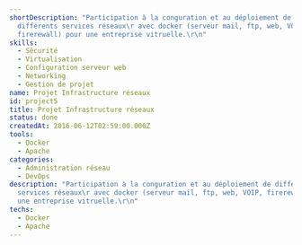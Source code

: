 ```yaml
---
shortDescription: "Participation à la conguration et au déploiement de
  différents services réseaux\r avec docker (serveur mail, ftp, web, VOIP,
  firerewall) pour une entreprise vitruelle.\r\n"
skills:
  - Sécurité
  - Virtualisation
  - Configuration serveur web
  - Networking
  - Gestion de projet
name: Projet Infrastructure réseaux
id: project5
title: Projet Infrastructure réseaux
status: done
createdAt: 2016-06-12T02:59:00.000Z
tools:
  - Docker
  - Apache
categories:
  - Administration réseau
  - DevOps
description: "Participation à la conguration et au déploiement de différents
  services réseaux\r avec docker (serveur mail, ftp, web, VOIP, firerewall) pour
  une entreprise vitruelle.\r\n"
techs:
  - Docker
  - Apache
---
```

